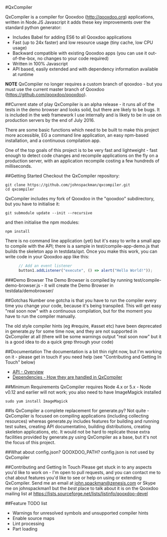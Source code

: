 #QxCompiler

QxCompiler is a compiler for Qooxdoo (http://qooxdoo.org) applications, written in Node.JS Javascript it adds these key 
improvements over the standard python generator:

* Includes Babel for adding ES6 to all Qooxdoo applications 
* Fast (up to 24x faster) and low resource usage (tiny cache, low CPU usage)
* Backward compatible with existing Qooxdoo apps (you can use it out-of-the-box, no changes to your code required)
* Written in 100% Javascript
* API based, easily extended and with dependency information available at runtime

**NOTE** QxCompiler no longer requires a custom branch of qooxdoo - but you must use the current master branch of Qooxdoo (https://github.com/qooxdoo/qooxdoo).


##Current state of play
QxCompiler is an alpha release - it runs all of the tests in the demo browser and looks solid, but there are likely to
be bugs.  It is included in the web framework I use internally and is likely to be in use on production servers by the
end of July 2016.

There are some basic functions which need to be built to make this project more accessible, EG a command line application,
an easy npm-based installation, and a continuous compilation app.

One of the top goals of this project is to be very fast and lightweight - fast enough to detect code changes and recompile 
applications on the fly on a production server, with an application recompile costing a few hundreds of milliseconds.


##Getting Started
Checkout the QxCompiler repository:

```
git clone https://github.com/johnspackman/qxcompiler.git
cd qxcompiler
```

QxCompiler includes my fork of Qooxdoo in the "qooxdoo" subdirectory, but you have to initialise it:

```
git submodule update --init --recursive
```

and then initialise the npm modules:

```
npm install
```

There is no command line application (yet) but it's easy to write a small app to compile with the API; there is a sample
in test/compile-app-demo.js that builds the skeleton app in testdata/qxt.  Once you make this work, you can write
code in your Qooxdoo app like this:

```javascript
      // Add an event listener
      button1.addListener("execute", () => alert("Hello World!"));
```


###Demo Browser
The Demo Browser is compiled by running test/compile-demo-browser.js - it will create the Demo Browser in testdata/demobrowser/


##Gotchas
Number one gotcha is that you have to run the compiler every time you change your code, because it's being transpiled.
This will get easy "real soon now" with a continuous compilation, but for the moment you have to run the compiler manually.

The old style compiler hints (eg #require, #asset etc) have been deprecated in generate.py for some time now, and they
are not supported in QxCompiler at all (there will be some warnings output "real soon now" but it is a good idea to
do a quick grep through your code)


##Documentation
The documentation is a bit thin right now, but I'm working on it - please get in touch if you need help (see 
"Contributing and Getting In Touch" below)
* [API - Overview](docs/API.md)
* [Dependencies - How they are handled in QxCompiler](docs/Dependencies.md)


##Minimum Requirements
QxCompiler requires Node 4.x or 5.x - Node v0.12 and earlier will not work; you also need to have ImageMagick installed

```
sudo yum install ImageMagick
```


##Is QxCompiler a complete replacement for generate.py?
Not quite - QxCompiler is focused on compiling applications (including collecting resources) whereas generate.py includes features 
for building and running test suites, creating API documentatino, building distributions, creating skeleton applications, etc.
It would not be hard to replicate those extra facilities provided by generate.py using QxCompiler as a base, but it's not the 
focus of this project.


##What about config.json?  QOOXDOO_PATH?
config.json is not used by QxCompiler


##Contributing and Getting In Touch
Please get stuck in to any aspects you'd like to work on - I'm open to pull requests, and you can contact me to chat 
about features you'd like to see or help on using or extending QxCompiler.  Send me an email at john.spackman@zenesis.com
or Skype me on johnspackman1 but the *best* place to talk about it is on the Qooxdoo mailing list at 
https://lists.sourceforge.net/lists/listinfo/qooxdoo-devel


##Feature TODO list
* Warnings for unresolved symbols and unsupported compiler hints
* Enable source maps
* Lint processing
* Part loading

